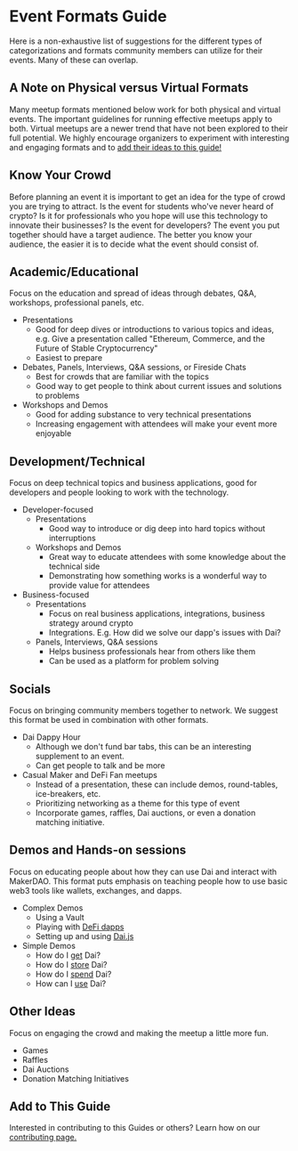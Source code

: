 # Event Formats Guide

Here is a non-exhaustive list of suggestions for the different types of categorizations and formats community members can utilize for their events. Many of these can overlap.

## A Note on Physical versus Virtual Formats

Many meetup formats mentioned below work for both physical and virtual events. The important guidelines for running effective meetups apply to both. Virtual meetups are a newer trend that have not been explored to their full potential. We highly encourage organizers to experiment with interesting and engaging formats and to [add their ideas to this guide!](../contributing/README.md)

## Know Your Crowd

Before planning an event it is important to get an idea for the type of crowd you are trying to attract. Is the event for students who've never heard of crypto? Is it for professionals who you hope will use this technology to innovate their businesses? Is the event for developers? The event you put together should have a target audience. The better you know your audience, the easier it is to decide what the event should consist of.

## Academic/Educational

Focus on the education and spread of ideas through debates, Q&A, workshops, professional panels, etc.

- Presentations
  - Good for deep dives or introductions to various topics and ideas, e.g. Give a presentation called "Ethereum, Commerce, and the Future of Stable Cryptocurrency"
  - Easiest to prepare
- Debates, Panels, Interviews, Q&A sessions, or Fireside Chats
  - Best for crowds that are familiar with the topics
  - Good way to get people to think about current issues and solutions to problems
- Workshops and Demos
  - Good for adding substance to very technical presentations
  - Increasing engagement with attendees will make your event more enjoyable

## Development/Technical

Focus on deep technical topics and business applications, good for developers and people looking to work with the technology.

- Developer-focused
  - Presentations
    - Good way to introduce or dig deep into hard topics without interruptions
  - Workshops and Demos
    - Great way to educate attendees with some knowledge about the technical side
    - Demonstrating how something works is a wonderful way to provide value for attendees
- Business-focused
  - Presentations
    - Focus on real business applications, integrations, business strategy around crypto
    - Integrations. E.g. How did we solve our dapp's issues with Dai?
  - Panels, Interviews, Q&A sessions
    - Helps business professionals hear from others like them
    - Can be used as a platform for problem solving

## Socials

Focus on bringing community members together to network. We suggest this format be used in combination with other formats.

- Dai Dappy Hour
  - Although we don't fund bar tabs, this can be an interesting supplement to an event.
  - Can get people to talk and be more
- Casual Maker and DeFi Fan meetups
  - Instead of a presentation, these can include demos, round-tables, ice-breakers, etc.
  - Prioritizing networking as a theme for this type of event
  - Incorporate games, raffles, Dai auctions, or even a donation matching initiative.

## Demos and Hands-on sessions

Focus on educating people about how they can use Dai and interact with MakerDAO. This format puts emphasis on teaching people how to use basic web3 tools like wallets, exchanges, and dapps.

- Complex Demos
  - Using a Vault
  - Playing with [DeFi dapps](https://awesome.makerdao.com/#use-dai)
  - Setting up and using [Dai.js](https://docs.makerdao.com/building-with-maker/daijs)
- Simple Demos
  - How do I [get](https://awesome.makerdao.com/#earn-dai) Dai?
  - How do I [store](https://awesome.makerdao.com/#hold-dai) Dai?
  - How do I [spend](https://awesome.makerdao.com/#spend-dai) Dai?
  - How can I [use](https://awesome.makerdao.com/#use-dai) Dai?

## Other Ideas

Focus on engaging the crowd and making the meetup a little more fun.

- Games
- Raffles
- Dai Auctions
- Donation Matching Initiatives

## Add to This Guide

Interested in contributing to this Guides or others? Learn how on our [contributing page.](../contributing/README.md)
